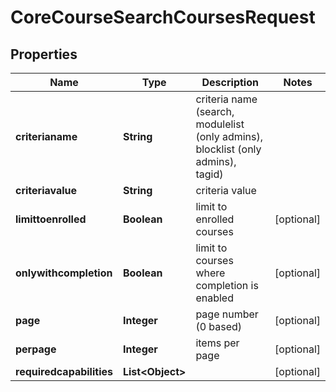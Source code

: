 

# CoreCourseSearchCoursesRequest


## Properties

| Name | Type | Description | Notes |
|------------ | ------------- | ------------- | -------------|
|**criterianame** | **String** | criteria name                                                         (search, modulelist (only admins), blocklist (only admins), tagid) |  |
|**criteriavalue** | **String** | criteria value |  |
|**limittoenrolled** | **Boolean** | limit to enrolled courses |  [optional] |
|**onlywithcompletion** | **Boolean** | limit to courses where completion is enabled |  [optional] |
|**page** | **Integer** | page number (0 based) |  [optional] |
|**perpage** | **Integer** | items per page |  [optional] |
|**requiredcapabilities** | **List&lt;Object&gt;** |  |  [optional] |



